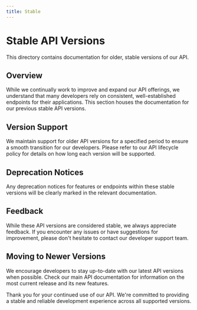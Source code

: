 ```yaml
---
title: Stable
---
```


# Stable API Versions

This directory contains documentation for older, stable versions of our API.

## Overview

While we continually work to improve and expand our API offerings, we understand that many developers rely on consistent, well-established endpoints for their applications. This section houses the documentation for our previous stable API versions.

## Version Support

We maintain support for older API versions for a specified period to ensure a smooth transition for our developers. Please refer to our API lifecycle policy for details on how long each version will be supported.

## Deprecation Notices

Any deprecation notices for features or endpoints within these stable versions will be clearly marked in the relevant documentation.

## Feedback

While these API versions are considered stable, we always appreciate feedback. If you encounter any issues or have suggestions for improvement, please don't hesitate to contact our developer support team.

## Moving to Newer Versions

We encourage developers to stay up-to-date with our latest API versions when possible. Check our main API documentation for information on the most current release and its new features.

Thank you for your continued use of our API. We're committed to providing a stable and reliable development experience across all supported versions.